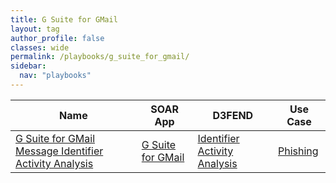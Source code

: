 ```yaml
---
title: G Suite for GMail
layout: tag
author_profile: false
classes: wide
permalink: /playbooks/g_suite_for_gmail/
sidebar:
  nav: "playbooks"
---
```


| Name    | SOAR App   | D3FEND      | Use Case    |
| --------| ---------- | ----------- | ----------- |
| [G Suite for GMail Message Identifier Activity Analysis](/playbooks/g_suite_for_gmail_message_identifier_activity_analysis/)| [G Suite for GMail](https://splunkbase.splunk.com/apps?keyword=g+suite+for+gmail&filters=product%3Asoar)| [Identifier Activity Analysis](https://d3fend.mitre.org/technique/d3f:IdentifierActivityAnalysis)| [Phishing](/playbooks/phishing)|